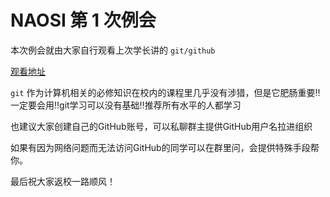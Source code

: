 # NAOSI 第 1 次例会

本次例会就由大家自行观看上次学长讲的 `git/github`

[观看地址](https://t.bilibili.com/709034032003809284)

`git` 作为计算机相关的必修知识在校内的课程里几乎没有涉猎，但是它肥肠重要‼️一定要会用‼️git学习可以没有基础‼️推荐所有水平的人都学习

也建议大家创建自己的GitHub账号，可以私聊群主提供GitHub用户名拉进组织

如果有因为网络问题而无法访问GitHub的同学可以在群里问，会提供特殊手段帮你。

最后祝大家返校一路顺风！
